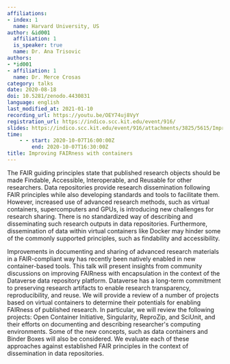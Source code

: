 ```yaml
---
affiliations:
- index: 1
  name: Harvard University, US
author: &id001
  affiliation: 1
  is_speaker: true
  name: Dr. Ana Trisovic
authors:
- *id001
- affiliation: 1
  name: Dr. Merce Crosas
category: talks
date: 2020-08-18
doi: 10.5281/zenodo.4430831
language: english
last_modified_at: 2021-01-10
recording_url: https://youtu.be/OEY74uj8VyY
registration_url: https://indico.scc.kit.edu/event/916/
slides: https://indico.scc.kit.edu/event/916/attachments/3825/5615/Improving_FAIRness_with_containers.pdf
time:
    - - start: 2020-10-07T16:00:00Z
        end: 2020-10-07T16:30:00Z
title: Improving FAIRness with containers
---
```


The FAIR guiding principles state that published research objects should be made Findable, Accessible, Interoperable, and Reusable for other researchers. Data repositories provide research dissemination following FAIR principles while also developing standards and tools to facilitate them. However, increased use of advanced research methods, such as virtual containers, supercomputers and GPUs, is introducing new challenges for research sharing. There is no standardized way of describing and disseminating such research outputs in data repositories. Furthermore, dissemination of data within virtual containers like Docker may hinder some of the commonly supported principles, such as findability and accessibility.

Improvements in documenting and sharing of advanced research materials in a FAIR-compliant way has recently been natively enabled in new container-based tools. This talk will present insights from community discussions on improving FAIRness with encapsulation in the context of the Dataverse data repository platform. Dataverse has a long-term commitment to preserving research artifacts to enable research transparency, reproducibility, and reuse. We will provide a review of a number of projects based on virtual containers to determine their potentials for enabling FAIRness of published research. In particular, we will review the following projects: Open Container Initiative, Singularity, ReproZip, and SciUnit, and their efforts on documenting and describing researcher's computing environments. Some of the new concepts, such as data containers and Binder Boxes will also be considered. We evaluate each of these approaches against established FAIR principles in the context of dissemination in data repositories.
